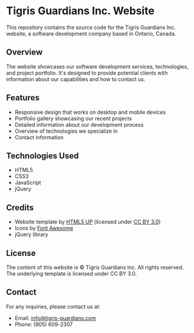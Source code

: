 # Tigris Guardians Inc. Website

This repository contains the source code for the Tigris Guardians Inc. website, a software development company based in Ontario, Canada.

## Overview

The website showcases our software development services, technologies, and project portfolio. It's designed to provide potential clients with information about our capabilities and how to contact us.

## Features

- Responsive design that works on desktop and mobile devices
- Portfolio gallery showcasing our recent projects
- Detailed information about our development process
- Overview of technologies we specialize in
- Contact information

## Technologies Used

- HTML5
- CSS3
- JavaScript
- jQuery

## Credits

- Website template by [HTML5 UP](https://html5up.net/) (licensed under [CC BY 3.0](https://creativecommons.org/licenses/by/3.0/))
- Icons by [Font Awesome](https://fontawesome.io/)
- jQuery library

## License

The content of this website is © Tigris Guardians Inc. All rights reserved.
The underlying template is licensed under CC BY 3.0.

## Contact

For any inquiries, please contact us at:
- Email: info@tigris-guardians.com
- Phone: (905) 609-2307 